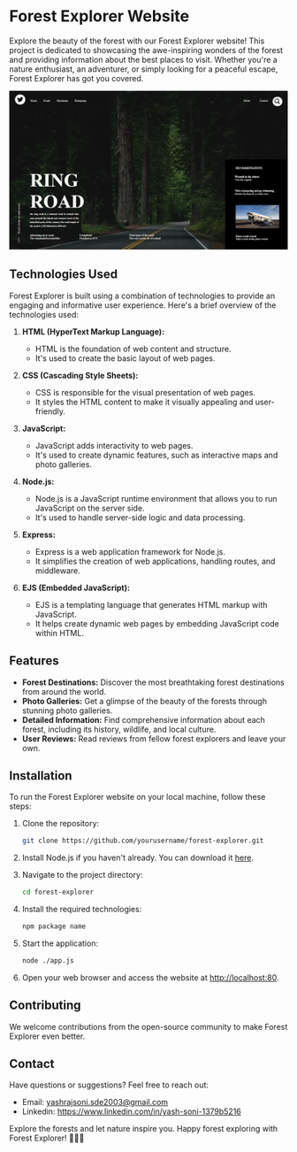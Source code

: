 # Forest Explorer Website

Explore the beauty of the forest with our Forest Explorer website! This project is dedicated to showcasing the awe-inspiring wonders of the forest and providing information about the best places to visit. Whether you're a nature enthusiast, an adventurer, or simply looking for a peaceful escape, Forest Explorer has got you covered.

![frost-design](https://github.com/yashsonisde2003/Frontend-design-forest/blob/main/static/Image/demo.png)

## Technologies Used

Forest Explorer is built using a combination of technologies to provide an engaging and informative user experience. Here's a brief overview of the technologies used:

1. **HTML (HyperText Markup Language):**
   - HTML is the foundation of web content and structure.
   - It's used to create the basic layout of web pages.

2. **CSS (Cascading Style Sheets):**
   - CSS is responsible for the visual presentation of web pages.
   - It styles the HTML content to make it visually appealing and user-friendly.

3. **JavaScript:**
   - JavaScript adds interactivity to web pages.
   - It's used to create dynamic features, such as interactive maps and photo galleries.

4. **Node.js:**
   - Node.js is a JavaScript runtime environment that allows you to run JavaScript on the server side.
   - It's used to handle server-side logic and data processing.

5. **Express:**
   - Express is a web application framework for Node.js.
   - It simplifies the creation of web applications, handling routes, and middleware.

6. **EJS (Embedded JavaScript):**
   - EJS is a templating language that generates HTML markup with JavaScript.
   - It helps create dynamic web pages by embedding JavaScript code within HTML.

## Features

- **Forest Destinations:** Discover the most breathtaking forest destinations from around the world.
- **Photo Galleries:** Get a glimpse of the beauty of the forests through stunning photo galleries.
- **Detailed Information:** Find comprehensive information about each forest, including its history, wildlife, and local culture.
- **User Reviews:** Read reviews from fellow forest explorers and leave your own.

## Installation

To run the Forest Explorer website on your local machine, follow these steps:

1. Clone the repository:
   ```bash
   git clone https://github.com/yourusername/forest-explorer.git
   ```

2. Install Node.js if you haven't already. You can download it [here](https://nodejs.org/).

3. Navigate to the project directory:
   ```bash
   cd forest-explorer
   ```

4. Install the required technologies:
   ```bash
   npm package name
   ```

5. Start the application:
   ```bash
   node ./app.js
   ```

6. Open your web browser and access the website at [http://localhost:80](http://localhost:80).

## Contributing

We welcome contributions from the open-source community to make Forest Explorer even better. 

## Contact

Have questions or suggestions? Feel free to reach out:

- Email: yashrajsoni.sde2003@gmail.com
- Linkedin: https://www.linkedin.com/in/yash-soni-1379b5216

Explore the forests and let nature inspire you. Happy forest exploring with Forest Explorer! 🌲🌿🌳
